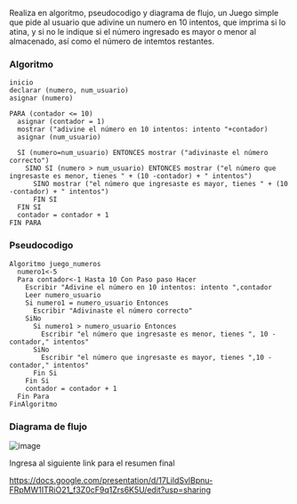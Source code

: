 Realiza en algoritmo, pseudocodigo y diagrama de flujo, un Juego simple que pide al usuario que adivine un numero en 10 intentos, que imprima si lo atina, y si no le indique si el número ingresado es mayor o menor al almacenado, así como el número de intemtos restantes.

### Algoritmo
    inicio
    declarar (numero, num_usuario)
    asignar (numero)

    PARA (contador <= 10)
      asignar (contador = 1)
      mostrar ("adivine el número en 10 intentos: intento "+contador)
      asignar (num_usuario)

      SI (numero=num_usuario) ENTONCES mostrar ("adivinaste el número correcto")
        SINO SI (numero > num_usuario) ENTONCES mostrar ("el número que ingresaste es menor, tienes " + (10 -contador) + " intentos")
          SINO mostrar ("el número que ingresaste es mayor, tienes " + (10 -contador) + " intentos")
          FIN SI
      FIN SI
      contador = contador + 1
    FIN PARA

### Pseudocodigo
    Algoritmo juego_numeros
      numero1<-5
      Para contador<-1 Hasta 10 Con Paso paso Hacer
        Escribir "Adivine el número en 10 intentos: intento ",contador
        Leer numero_usuario
        Si numero1 = numero_usuario Entonces
          Escribir "Adivinaste el número correcto"
        SiNo
          Si numero1 > numero_usuario Entonces
            Escribir "el número que ingresaste es menor, tienes ", 10 -contador," intentos"
          SiNo
            Escribir "el número que ingresaste es mayor, tienes ",10 -contador," intentos"
          Fin Si
        Fin Si
        contador = contador + 1
      Fin Para
    FinAlgoritmo

### Diagrama de flujo
![image](https://user-images.githubusercontent.com/80857368/160701430-ef2c05b1-7677-4368-9149-4662e10bdd2f.png)


Ingresa al siguiente link para el resumen final

https://docs.google.com/presentation/d/17LildSvlBpnu-FRpMW1ITRiO21_f3Z0cF9q1Zrs6K5U/edit?usp=sharing

